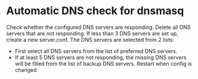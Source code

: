 # Automatic DNS check for dnsmasq
Check whether the configured DNS servers are responding.
Delete all DNS servers that are not responding.
If less than 3 DNS servers are set up, create a new server.conf.
The DNS servers are selected from 2 lists:
 - First select all DNS servers from the list of preferred DNS servers.
 - If at least 5 DNS servers are not responding, the missing DNS servers will be filled from the list of backup DNS servers.
Restart when config is changed
